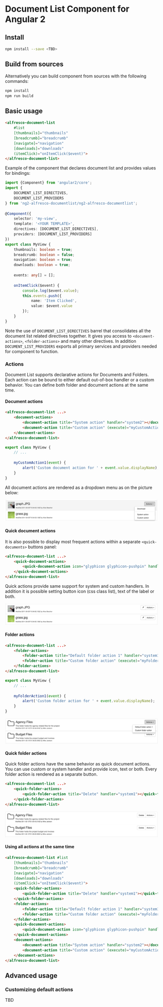 # Document List Component for Angular 2

## Install

```sh
npm install --save <TBD>
```

## Build from sources

Alternatively you can build component from sources with the following commands:

```sh
npm install
npm run build
```

## Basic usage

```html
<alfresco-document-list
    #list
    [thumbnails]="thumbnails"
    [breadcrumb]="breadcrumb"
    [navigate]="navigation"
    [downloads]="downloads"
    (itemClick)="onItemClick($event)">
</alfresco-document-list>
```

Example of the component that declares document list and provides values for bindings:

```ts
import {Component} from 'angular2/core';
import {
    DOCUMENT_LIST_DIRECTIVES,
    DOCUMENT_LIST_PROVIDERS
} from 'ng2-alfresco-documentlist/ng2-alfresco-documentlist';

@Component({
    selector: 'my-view',
    template: '<YOUR TEMPLATE>',
    directives: [DOCUMENT_LIST_DIRECTIVES],
    providers: [DOCUMENT_LIST_PROVIDERS]
})
export class MyView {
    thumbnails: boolean = true;
    breadcrumb: boolean = false;
    navigation: boolean = true;
    downloads: boolean = true;

    events: any[] = [];

    onItemClick($event) {
        console.log($event.value);
        this.events.push({
            name: 'Item Clicked',
            value: $event.value
        });
    }
}
```

Note the use of ```DOCUMENT_LIST_DIRECTIVES``` barrel that consolidates all the document list related directives together.
It gives you access to ```<document-actions>```, ```<folder-actions>``` and many other directives.
In addition ```DOCUMENT_LIST_PROVIDERS``` exports all primary services and providers needed for component to function.

### Actions

Document List supports declarative actions for Documents and Folders.
Each action can be bound to either default out-of-box handler or a custom behavior.
You can define both folder and document actions at the same time.

#### Document actions

```html
<alfresco-document-list ...>
    <document-actions>
        <document-action title="System action" handler="system2"></document-action>
        <document-action title="Custom action" (execute)="myCustomAction1($event)"></document-action>
    </document-actions>
</alfresco-document-list>
```

```ts
export class MyView {
    // ...

    myCustomAction1(event) {
        alert('Custom document action for ' + event.value.displayName);
    }
}
```

All document actions are rendered as a dropdown menu as on the picture below:

![Document Actions](docs/assets/document-actions.png)

#### Quick document actions

It is also possible to display most frequent actions within a separate ```<quick-documents>```
buttons panel:

```html
<alfresco-document-list ...>
    <quick-document-actions>
        <quick-document-action icon="glyphicon glyphicon-pushpin" handler="system1"></quick-document-action>
    </quick-document-actions>
</alfresco-document-list>
```

Quick actions provide same support for system and custom handlers.
In addition it is possible setting button icon (css class list), text of the label or both.

![Quick document Actions](docs/assets/quick-document-actions.png)

#### Folder actions

```html
<alfresco-document-list ...>
    <folder-actions>
        <folder-action title="Default folder action 1" handler="system1"></folder-action>
        <folder-action title="Custom folder action" (execute)="myFolderAction1($event)"></folder-action>
    </folder-actions>
</alfresco-document-list>
```

```ts
export class MyView {
    // ...

    myFolderAction1(event) {
        alert('Custom folder action for ' + event.value.displayName);
    }
}
```

![Folder Actions](docs/assets/folder-actions.png)

#### Quick folder actions

Quick folder actions have the same behavior as quick document actions.
You can use custom or system handler and provide icon, text or both.
Every folder action is rendered as a separate button.

```html
<alfresco-document-list ...>
    <quick-folder-actions>
        <quick-folder-action title="Delete" handler="system1"></quick-folder-action>
    </quick-folder-actions>
</alfresco-document-list>
```

![Quick folder Actions](docs/assets/quick-folder-actions.png)

#### Using all actions at the same time

```html
<alfresco-document-list #list
    [thumbnails]="thumbnails"
    [breadcrumb]="breadcrumb"
    [navigate]="navigation"
    [downloads]="downloads"
    (itemClick)="onItemClick($event)">
    <quick-folder-actions>
        <quick-folder-action title="Delete" handler="system1"></quick-folder-action>
    </quick-folder-actions>
    <folder-actions>
        <folder-action title="Default folder action 1" handler="system1"></folder-action>
        <folder-action title="Custom folder action" (execute)="myFolderAction1($event)"></folder-action>
    </folder-actions>
    <quick-document-actions>
        <quick-document-action icon="glyphicon glyphicon-pushpin" handler="system1"></quick-document-action>
    </quick-document-actions>
    <document-actions>
        <document-action title="System action" handler="system2"></document-action>
        <document-action title="Custom action" (execute)="myCustomAction1($event)"></document-action>
    </document-actions>
</alfresco-document-list>
```

## Advanced usage

### Customizing default actions

TBD
